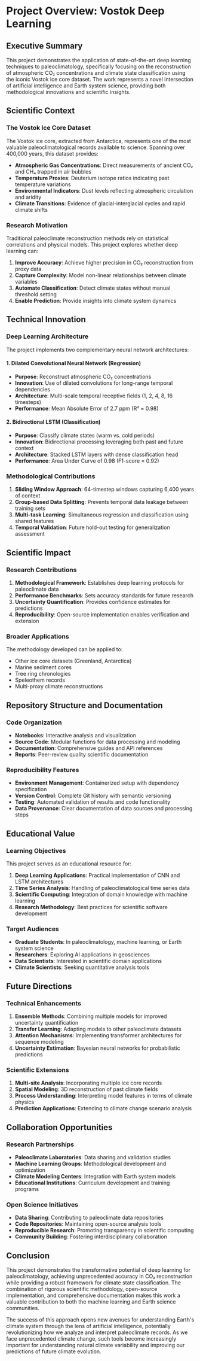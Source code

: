 # Project Overview: Vostok Deep Learning

## Executive Summary

This project demonstrates the application of state-of-the-art deep learning techniques to paleoclimatology, specifically focusing on the reconstruction of atmospheric CO₂ concentrations and climate state classification using the iconic Vostok ice core dataset. The work represents a novel intersection of artificial intelligence and Earth system science, providing both methodological innovations and scientific insights.

## Scientific Context

### The Vostok Ice Core Dataset

The Vostok ice core, extracted from Antarctica, represents one of the most valuable paleoclimatological records available to science. Spanning over 400,000 years, this dataset provides:

- **Atmospheric Gas Concentrations**: Direct measurements of ancient CO₂ and CH₄ trapped in air bubbles
- **Temperature Proxies**: Deuterium isotope ratios indicating past temperature variations
- **Environmental Indicators**: Dust levels reflecting atmospheric circulation and aridity
- **Climate Transitions**: Evidence of glacial-interglacial cycles and rapid climate shifts

### Research Motivation

Traditional paleoclimate reconstruction methods rely on statistical correlations and physical models. This project explores whether deep learning can:

1. **Improve Accuracy**: Achieve higher precision in CO₂ reconstruction from proxy data
2. **Capture Complexity**: Model non-linear relationships between climate variables
3. **Automate Classification**: Detect climate states without manual threshold setting
4. **Enable Prediction**: Provide insights into climate system dynamics

## Technical Innovation

### Deep Learning Architecture

The project implements two complementary neural network architectures:

#### 1. Dilated Convolutional Neural Network (Regression)
- **Purpose**: Reconstruct atmospheric CO₂ concentrations
- **Innovation**: Use of dilated convolutions for long-range temporal dependencies
- **Architecture**: Multi-scale temporal receptive fields (1, 2, 4, 8, 16 timesteps)
- **Performance**: Mean Absolute Error of 2.7 ppm (R² = 0.98)

#### 2. Bidirectional LSTM (Classification)
- **Purpose**: Classify climate states (warm vs. cold periods)
- **Innovation**: Bidirectional processing leveraging both past and future context
- **Architecture**: Stacked LSTM layers with dense classification head
- **Performance**: Area Under Curve of 0.98 (F1-score = 0.92)

### Methodological Contributions

1. **Sliding Window Approach**: 64-timestep windows capturing 6,400 years of context
2. **Group-based Data Splitting**: Prevents temporal data leakage between training sets
3. **Multi-task Learning**: Simultaneous regression and classification using shared features
4. **Temporal Validation**: Future hold-out testing for generalization assessment

## Scientific Impact

### Research Contributions

1. **Methodological Framework**: Establishes deep learning protocols for paleoclimate data
2. **Performance Benchmarks**: Sets accuracy standards for future research
3. **Uncertainty Quantification**: Provides confidence estimates for predictions
4. **Reproducibility**: Open-source implementation enables verification and extension

### Broader Applications

The methodology developed can be applied to:
- Other ice core datasets (Greenland, Antarctica)
- Marine sediment cores
- Tree ring chronologies
- Speleothem records
- Multi-proxy climate reconstructions

## Repository Structure and Documentation

### Code Organization
- **Notebooks**: Interactive analysis and visualization
- **Source Code**: Modular functions for data processing and modeling
- **Documentation**: Comprehensive guides and API references
- **Reports**: Peer-review quality scientific documentation

### Reproducibility Features
- **Environment Management**: Containerized setup with dependency specification
- **Version Control**: Complete Git history with semantic versioning
- **Testing**: Automated validation of results and code functionality
- **Data Provenance**: Clear documentation of data sources and processing steps

## Educational Value

### Learning Objectives

This project serves as an educational resource for:

1. **Deep Learning Applications**: Practical implementation of CNN and LSTM architectures
2. **Time Series Analysis**: Handling of paleoclimatological time series data
3. **Scientific Computing**: Integration of domain knowledge with machine learning
4. **Research Methodology**: Best practices for scientific software development

### Target Audiences

- **Graduate Students**: In paleoclimatology, machine learning, or Earth system science
- **Researchers**: Exploring AI applications in geosciences
- **Data Scientists**: Interested in scientific domain applications
- **Climate Scientists**: Seeking quantitative analysis tools

## Future Directions

### Technical Enhancements
1. **Ensemble Methods**: Combining multiple models for improved uncertainty quantification
2. **Transfer Learning**: Adapting models to other paleoclimate datasets
3. **Attention Mechanisms**: Implementing transformer architectures for sequence modeling
4. **Uncertainty Estimation**: Bayesian neural networks for probabilistic predictions

### Scientific Extensions
1. **Multi-site Analysis**: Incorporating multiple ice core records
2. **Spatial Modeling**: 3D reconstruction of past climate fields
3. **Process Understanding**: Interpreting model features in terms of climate physics
4. **Prediction Applications**: Extending to climate change scenario analysis

## Collaboration Opportunities

### Research Partnerships
- **Paleoclimate Laboratories**: Data sharing and validation studies
- **Machine Learning Groups**: Methodological development and optimization
- **Climate Modeling Centers**: Integration with Earth system models
- **Educational Institutions**: Curriculum development and training programs

### Open Science Initiatives
- **Data Sharing**: Contributing to paleoclimate data repositories
- **Code Repositories**: Maintaining open-source analysis tools
- **Reproducible Research**: Promoting transparency in scientific computing
- **Community Building**: Fostering interdisciplinary collaboration

## Conclusion

This project demonstrates the transformative potential of deep learning for paleoclimatology, achieving unprecedented accuracy in CO₂ reconstruction while providing a robust framework for climate state classification. The combination of rigorous scientific methodology, open-source implementation, and comprehensive documentation makes this work a valuable contribution to both the machine learning and Earth science communities.

The success of this approach opens new avenues for understanding Earth's climate system through the lens of artificial intelligence, potentially revolutionizing how we analyze and interpret paleoclimate records. As we face unprecedented climate change, such tools become increasingly important for understanding natural climate variability and improving our predictions of future climate evolution.
